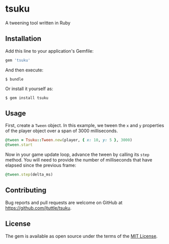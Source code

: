 # tsuku
A tweening tool written in Ruby

## Installation

Add this line to your application's Gemfile:

```ruby
gem 'tsuku'
```

And then execute:

    $ bundle

Or install it yourself as:

    $ gem install tsuku

## Usage

First, create a `Tween` object. In this example, we tween the `x` and `y`
properties of the player object over a span of 3000 milliseconds.

```ruby
@tween = Tsuku::Tween.new(player, { x: 10, y: 5 }, 3000)
@tween.start
```

Now in your game update loop, advance the tween by calling its `step` method.
You will need to provide the number of milliseconds that have elapsed since the
previous frame:

```ruby
@tween.step(delta_ms)
```

## Contributing

Bug reports and pull requests are welcome on GitHub at
https://github.com/jtuttle/tsuku.

## License

The gem is available as open source under the terms of the
[MIT License](http://opensource.org/licenses/MIT).
